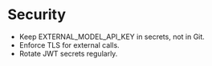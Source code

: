# Security
- Keep EXTERNAL_MODEL_API_KEY in secrets, not in Git.
- Enforce TLS for external calls.
- Rotate JWT secrets regularly.
